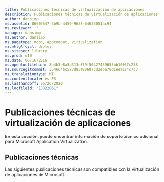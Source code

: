 ```yaml
---
title: Publicaciones técnicas de virtualización de aplicaciones
description: Publicaciones técnicas de virtualización de aplicaciones
author: dansimp
ms.assetid: 86606647-3b9b-4459-9638-64626051ac94
ms.reviewer: ''
manager: dansimp
ms.author: dansimp
ms.pagetype: mdop, appcompat, virtualization
ms.mktglfcycl: deploy
ms.sitesec: library
ms.prod: w10
ms.date: 06/16/2016
ms.openlocfilehash: 8e4b5e8a5a313e879f50427439655bb10867c238
ms.sourcegitcommit: 354664bc527d93f80687cd2eba70d1eea024c7c3
ms.translationtype: MT
ms.contentlocale: es-ES
ms.lasthandoff: 06/26/2020
ms.locfileid: "10822061"
---
```

# Publicaciones técnicas de virtualización de aplicaciones


En esta sección, puede encontrar información de soporte técnico adicional para Microsoft Application Virtualization.

## Publicaciones técnicas


Las siguientes publicaciones técnicas son compatibles con la virtualización de aplicaciones de Microsoft.

 

 





